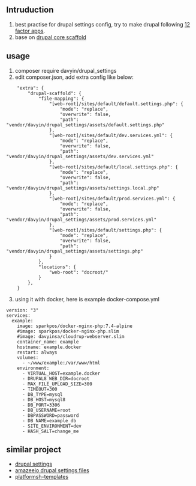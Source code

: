 ## Intruduction
1. best practise for drupal settings config, try to make drupal following [12 factor apps](https://12factor.net/zh_cn/).
2. base on [drupal core scaffold](https://github.com/drupal/core-composer-scaffold)

## usage
1. composer require davyin/drupal_settings
2. edit composer.json, add extra config like below:
```
    "extra": {
        "drupal-scaffold": {
            "file-mapping": {
                "[web-root]/sites/default/default.settings.php": {
                    "mode": "replace",
                    "overwrite": false,
                    "path": "vendor/davyin/drupal_settings/assets/default.settings.php"
                },
                "[web-root]/sites/default/dev.services.yml": {
                    "mode": "replace",
                    "overwrite": false,
                    "path": "vendor/davyin/drupal_settings/assets/dev.services.yml"
                },
                "[web-root]/sites/default/local.settings.php": {
                    "mode": "replace",
                    "overwrite": false,
                    "path": "vendor/davyin/drupal_settings/assets/settings.local.php"
                },
                "[web-root]/sites/default/prod.services.yml": {
                    "mode": "replace",
                    "overwrite": false,
                    "path": "vendor/davyin/drupal_settings/assets/prod.services.yml"
                },
                "[web-root]/sites/default/settings.php": {
                    "mode": "replace",
                    "overwrite": false,
                    "path": "vendor/davyin/drupal_settings/assets/settings.php"
                }
            },
            "locations": {
                "web-root": "docroot/"
            }
        },
    }
```
3. using it with docker, here is example docker-compose.yml
```
version: "3"
services:
  example:
    image: sparkpos/docker-nginx-php:7.4-alpine
    #image: sparkpos/docker-nginx-php.slim
    #image: davyinsa/cloudrup-webserver.slim
    container_name: example
    hostname: example.docker
    restart: always
    volumes:
      - ~/www/example:/var/www/html
    environment:
      - VIRTUAL_HOST=example.docker
      - DRUPAL8_WEB_DIR=docroot
      - MAX_FILE_UPLOAD_SIZE=300
      - TIMEOUT=300
      - DB_TYPE=mysql
      - DB_HOST=mysql8
      - DB_PORT=3306
      - DB_USERNAME=root
      - DBPASSWORD=password
      - DB_NAME=example_db
      - SITE_ENVIRONMENT=dev
      - HASH_SALT=change_me
```

## similar project
* [drupal settings](https://github.com/pog-vupar/drupal-settings)
* [amazeeio drupal settings files](https://github.com/amazeeio/drupal-setting-files)
* [platformsh-templates](https://github.com/platformsh-templates/drupal8/tree/master/web/sites/default)
